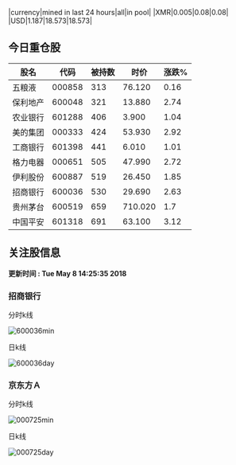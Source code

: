 |currency|mined in last 24 hours|all|in pool|
|XMR|0.005|0.08|0.08|
|USD|1.187|18.573|18.573|

## 今日重仓股 

|股名|代码|被持数|时价|涨跌%|
|---|---|---|---|---|
|五粮液|000858|313|76.120|0.16|
|保利地产|600048|321|13.880|2.74|
|农业银行|601288|406|3.900|1.04|
|美的集团|000333|424|53.930|2.92|
|工商银行|601398|441|6.010|1.01|
|格力电器|000651|505|47.990|2.72|
|伊利股份|600887|519|26.450|1.85|
|招商银行|600036|530|29.690|2.63|
|贵州茅台|600519|659|710.020|1.7|
|中国平安|601318|691|63.100|3.12|

## 关注股信息
**更新时间 : Tue May  8 14:25:35 2018**
### 招商银行 
分时k线

![600036min](http://image.sinajs.cn/newchart/min/n/sh600036.gif)

日k线

![600036day](http://image.sinajs.cn/newchart/daily/n/sh600036.gif)

### 京东方Ａ 
分时k线

![000725min](http://image.sinajs.cn/newchart/min/n/sz000725.gif)

日k线

![000725day](http://image.sinajs.cn/newchart/daily/n/sz000725.gif)
